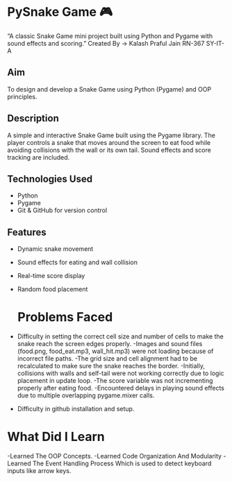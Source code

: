 # PySnake Game 🎮
“A classic Snake Game mini project built using Python and Pygame with sound effects and scoring.”
Created By -> Kalash Praful Jain RN-367 SY-IT-A 

## Aim
To design and develop a Snake Game using Python (Pygame) and OOP principles.

## Description
A simple and interactive Snake Game built using the Pygame library. The player controls a snake that moves around the screen to eat food while avoiding collisions with the wall or its own tail. Sound effects and score tracking are included.

## Technologies Used
- Python
- Pygame
- Git & GitHub for version control

## Features
- Dynamic snake movement  
- Sound effects for eating and wall collision  
- Real-time score display  
- Random food placement

  # Problems Faced
 - Difficulty in setting the correct cell size and number of cells to make the snake reach the screen edges properly.
 -Images and sound files (food.png, food_eat.mp3, wall_hit.mp3) were not loading because of incorrect file paths.
-The grid size and cell alignment had to be recalculated to make sure the snake reaches the border.
-Initially, collisions with walls and self-tail were not working correctly due to logic placement in update loop.
-The score variable was not incrementing properly after eating food.
 -Encountered delays in playing sound effects due to multiple overlapping pygame.mixer calls.
- Difficulty in github installation and setup.                                       
# What Did I Learn 
-Learned The OOP Concepts.
-Learned Code Organization And Modularity
-Learned The Event Handling Process Which is used to detect keyboard inputs like arrow keys.



